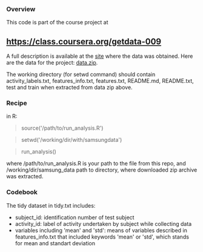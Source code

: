 ### Overview
This code is part of the course project at
## https://class.coursera.org/getdata-009

A full description is available at the [site](http://archive.ics.uci.edu/ml/datasets/Human+Activity+Recognition+Using+Smartphones) where the data was obtained.
Here are the data for the project: [data.zip](https://d396qusza40orc.cloudfront.net/getdata%2Fprojectfiles%2FUCI%20HAR%20Dataset.zip).

The working directory (for setwd command) should contain activity_labels.txt, features_info.txt, features.txt, README.md, README.txt, test and train when extracted from data zip above.

### Recipe
in R: 
 > source('/path/to/run_analysis.R')

 > setwd('/working/dir/with/samsungdata')

 > run_analysis()

where /path/to/run_analysis.R is your path to the file from this repo,
	and
/working/dir/samsung_data path to directory, where downloaded zip archive was extracted.

### Codebook
The tidy dataset in tidy.txt includes:
 * subject_id: identification number of test subject
 * activity_id: label of activity undertaken by subject while collecting data
 * variables including 'mean' and 'std':  means of variables described in features_info.txt that included keywords 'mean' or 'std', which stands for mean and standart deviation
